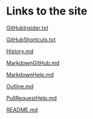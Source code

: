 # Links to the site

[GitHubInsider.txt](GitHubInsider.txt)

[GitHubShortcuts.txt](GitHubShortcuts.txt)

[History.md](History.md)

[MarkdownGitHub.md](MarkdownGitHub.md)

[MarkdownHelp.md](MarkdownHelp.md)

[Outline.md](Outline.md)

[PullRequestHelp.md](PullRequestHelp.md)

[README.md](README.md)

[]()
[]()
[]()
[]()
